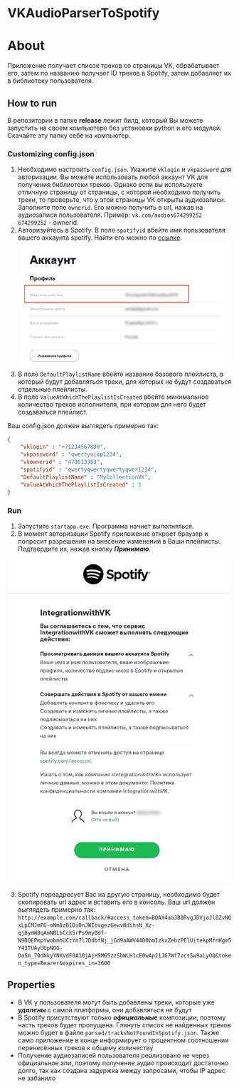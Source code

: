 # VKAudioParserToSpotify
# About
Приложение получает список треков со страницы VK, обрабатывает его, затем по названию получает ID треков в Spotify, затем добавляет их в библиотеку пользователя.
## How to run
В репозитории в папке **release** лежит билд, который Вы можете запустить на своем компьютере без установки python и его модулей. Скачайте эту папку себе на компьютер.
### Customizing config.json
1. Необходимо настроить `config.json`. Укажите `vklogin` и `vkpassword` для авторизации. Вы можете использовать любой аккаунт VK для получения библиотеки треков. Однако если вы используете отличную страницу от страницы, с которой необходимо получить треки, то проверьте, что у этой страницы VK открыты аудиозаписи. Заполните поле `ownerid`. Его можно получить в url, нажав на аудиозаписи пользователя. Пример: `vk.com/audios674299252` `674299252` - ownerid.
2. Авторизуйтесь в Spotify. В поле `spotifyid` вбейте имя пользователя вашего аккаунта spotify. Найти его можно по [ссылке](https://www.spotify.com/kg-ru/account/overview/). ![img](images/spotify1.jpg)
3. В поле `DefaultPlaylistName` вбейте название базового плейлиста, в который будут добавляться треки, для которых не будут создаваться отдельные плейлисты.
4. В поле `ValueAtWhichThePlaylistIsCreated` вбейте минимальное количество треков исполнителя, при котором для него будет создаваться плейлист.

Ваш config.json должен выглядеть примерно так:
```json
{
    "vklogin" : "+71234567890",
    "vkpassword" : "qwertyuiop1234",
    "vkownerid" : "478013383",
    "spotifyid" : "qwertyqwertyqwertyqwer1234",
    "DefaultPlaylistName" : "MyCollectionVK",
    "ValueAtWhichThePlaylistIsCreated" : 3
}
```
### Run
1. Запустите `startapp.exe`. Программа начнет выполняться.
2. В момент авторизации Spotify приложение откроет браузер и попросит разрешения на внесение изменений в Ваши плейлисты. Подтвердите их, нажав кнопку _**Принимаю**_. 

![img](images/spotify2.png)

3. Spotify переадресует Вас на другую страницу, необходимо будет скопировать url адрес и вставить его в консоль. Ваш url должен выглядеть примерно так: `http://example.com/callback/#access_token=BQAX4aa3B8RvgJDVjoJl0ZvNQxLpCMJmPG-oNm8zB1Di0nJWIbvgezGewvNdihsN_Xz-qj8ymW8qAmNBLbCck5rPs9my0df-N9DQEPmpYwobmhUCtYn7l7DdbfNj_jGd9aAWV44D0bmIzkxZebzPElUitekpMfnHgm5Y43TUAyUUpNOG-DaSm_70dNkyYNXVdF0A10jAjHSM65zzSbWLH1cE0wApJ1J67Wf7zcs5w9aLyOQ&token_type=Bearer&expires_in=3600`
## Properties
- В VK у пользователя могут быть добавлены треки, которые уже _**удалены**_ с самой платформы, они добавляться не будут
- В Spotify присутствуют только _**официальные**_ композиции, поэтому часть треков будет пропущена. Глянуть список не найденных треков можно будет в файле `parsed/tracksNotFoundInSpotify.json`. Также само приложение в конце информирует о процентном соотношении перенесённых треков к общему количеству
- Получение аудиозаписей пользователя реализовано не через официальное апи, поэтому получение аудио происходит достаточно долго, так как создана задержка между запросами, чтобы IP адрес не забанило
